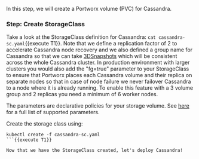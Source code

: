 In this step, we will create a Portworx volume (PVC) for Cassandra.

### Step: Create StorageClass

Take a look at the StorageClass definition for Cassandra: ```cat cassandra-sc.yaml```{{execute T1}}. Note that we define a replication factor of 2 to accelerate Cassandra node recovery and we also defined a group name for Cassandra so that we can take [3DSnapshots](https://docs.portworx.com/portworx-install-with-kubernetes/storage-operations/create-snapshots/snaps-3d/) which will be consistent across the whole Cassandra cluster. In production environment with larger clusters you would also add the "fg=true" parameter to your StorageClass to ensure that Portworx places each Cassandra volume and their replica on separate nodes so that in case of node failure we never failover Cassandra to a node where it is already running. To enable this feature with a 3 volume group and 2 replicas you need a minimum of 6 worker nodes.

The parameters are declarative policies for your storage volume. See [here](https://docs.portworx.com/manage/volumes.html) for a full list of supported parameters.

Create the storage class using:
```
kubectl create -f cassandra-sc.yaml
```{{execute T1}}

Now that we have the StorageClass created, let's deploy Cassandra!
